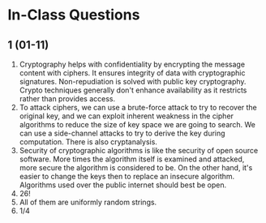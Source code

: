 # In-Class Questions

## 1 (01-11)

1. Cryptography helps with confidentiality by encrypting the message content with ciphers. It ensures integrity of data with cryptographic signatures. Non-repudiation is solved with public key cryptography. Crypto techniques generally don't enhance availability as it restricts rather than provides access.
2. To attack ciphers, we can use a brute-force attack to try to recover the original key, and we can exploit inherent weakness in the cipher algorithms to reduce the size of key space we are going to search. We can use a side-channel attacks to try to derive the key during computation. There is also cryptanalysis.
3. Security of cryptographic algorithms is like the security of open source software. More times the algorithm itself is examined and attacked, more secure the algorithm is considered to be. On the other hand, it's easier to change the keys then to replace an insecure algorithm. Algorithms used over the public internet should best be open.
4. 26!
5. All of them are uniformly random strings.
6. 1/4
